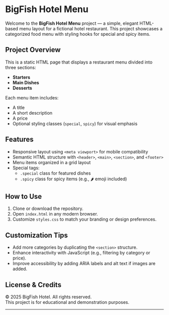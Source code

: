 # BigFish Hotel Menu

Welcome to the **BigFish Hotel Menu** project — a simple, elegant HTML-based menu layout for a fictional hotel restaurant. This project showcases a categorized food menu with styling hooks for special and spicy items.

## Project Overview

This is a static HTML page that displays a restaurant menu divided into three sections:

- **Starters**
- **Main Dishes**
- **Desserts**

Each menu item includes:

- A title
- A short description
- A price
- Optional styling classes (`special`, `spicy`) for visual emphasis

## Features

- Responsive layout using `<meta viewport>` for mobile compatibility
- Semantic HTML structure with `<header>`, `<main>`, `<section>`, and `<footer>`
- Menu items organized in a grid layout
- Special tags:
  - `.special` class for featured dishes
  - `.spicy` class for spicy items (e.g., 🌶 emoji included)

## How to Use

1. Clone or download the repository.
2. Open `index.html` in any modern browser.
3. Customize `styles.css` to match your branding or design preferences.

## Customization Tips

- Add more categories by duplicating the `<section>` structure.
- Enhance interactivity with JavaScript (e.g., filtering by category or price).
- Improve accessibility by adding ARIA labels and alt text if images are added.

## License & Credits

© 2025 BigFish Hotel. All rights reserved.  
This project is for educational and demonstration purposes.

---
